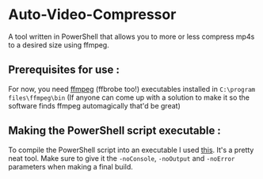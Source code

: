 # Auto-Video-Compressor
A tool written in PowerShell that allows you to more or less compress mp4s to a desired size using ffmpeg.

## Prerequisites for use :
For now, you need [ffmpeg](https://ffmpeg.zeranoe.com/builds/) (ffbrobe too!) executables installed in `C:\program files\ffmpeg\bin` (If anyone can come up with a solution to make it so the software finds ffmpeg automagically that'd be great)

## Making the PowerShell script executable :
To compile the PowerShell script into an executable I used [this](https://gallery.technet.microsoft.com/scriptcenter/PS2EXE-GUI-Convert-e7cb69d5). It's a pretty neat tool. Make sure to give it the `-noConsole`, `-noOutput` and `-noError` parameters when making a final build.

